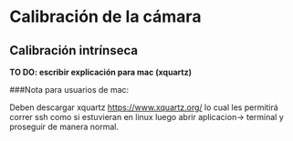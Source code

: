 # Calibración de la cámara
## Calibración intrínseca





**TO DO:
escribir explicación para mac (xquartz)**

###Nota para usuarios de mac:

Deben descargar xquartz https://www.xquartz.org/ lo cual les permitirá correr ssh como si estuvieran en linux luego abrir aplicacion-> terminal y proseguir de manera normal.

